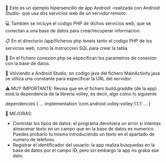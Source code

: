 🧪 Este es un ejemplo hipersencillo de app Android -realizada con Android Studio- que usa dos servicios web de un servidor remoto. 

💻 Tambien se incluye el codigo PHP de dichos servicios web, que se conectan a una base de datos para crear/recuperar informacion.

📋 En el directorio /app/ficheros php teneis tanto el codigo PHP de los servicios web, como la instruccion SQL para crear la tabla.

🔐 En el fichero conexion.php se especifican los parametros de conexion con la base de datos.

📱 Volviendo a Android Studio, en codigo java del fichero MainActivity.java se utiliza una constante para especificar la URL del servidor.


⚠️ MUY IMPORTANTE:
Revisa que en el fichero build.graddle (de la app) está la dependencia de la libreria volley, es decir, algo como lo siguiente

dependencies {
    ...
    implementation 'com.android.volley:volley:1.1.1'
    ...
}

🚀 MEJORAS:
- Controlar los tipos de datos: el programa devolvera un error si intentas almacenar texto en un campo que en la base de datos es numerico. 
  Puedes probarlo tu mismo introduciendo un texto en el apartado de numero de telefono.
- Registrar el identificador del usuario: la app realiza búsquedas en la base de datos por el campo ID, pero sin embargo la app no graba ese dato.
